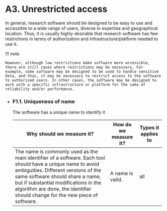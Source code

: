 # A3.  Unrestricted access

In general, research software should be designed to be easy to use and accessible to a wide range of users, diverse in expertise and geographical location. Thus, it is usually highly desirable that research software has few restrictions in terms of authorization and infrastructure/platform needed to use it.


!!! note 

    However, although low restrictions make software more accessible, there are still cases where restrictions may be necessary. For example, some software may be designed to be used to handle sensitive data, and thus, it may be necessary to restrict access to the software to authorized users. In other cases, the software may be designed to work with a specific infrastructure or platform for the sake of reliability and/or performance. 

- ### F1.1. Uniqueness of name

    The software has a unique name to identify it 

    | Why should we measure it?  | How do we measure it? | Types it applies to  |
    |----------------------------|-----------------------|----------------------|
    |  The name is commonly used as the main identifier of a software. Each tool should have a unique name to avoid ambiguities. Different versions of the same software should share a name, but if substantial modifications in the algorithm are done, the identifier should change for the new piece of software.|  A name is valid. | all | 


